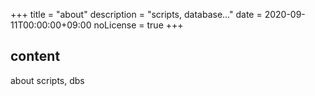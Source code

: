 +++
title = "about"
description = "scripts, database..."
date = 2020-09-11T00:00:00+09:00
noLicense = true
+++

## content

about scripts, dbs
